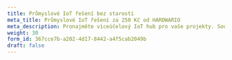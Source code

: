 ```yaml
---
title: Průmyslové IoT řešení bez starostí
meta_title: Průmyslové IoT řešení za 250 Kč od HARDWARIO
meta_description: Pronajměte víceúčelový IoT hub pro vaše projekty. Součástí služby je zařízení, jeho servis, technická podpora, konektivita NB-IoT nebo LoRaWAN a HARDWARIO Cloud včetně REST API, Webhooků a vizualizace. Řešení jednoduše integrujete s vašim systémem.
weight: 30
form_id: 367cce7b-a202-4d17-8442-a4f5cab2049b
draft: false
---
```

